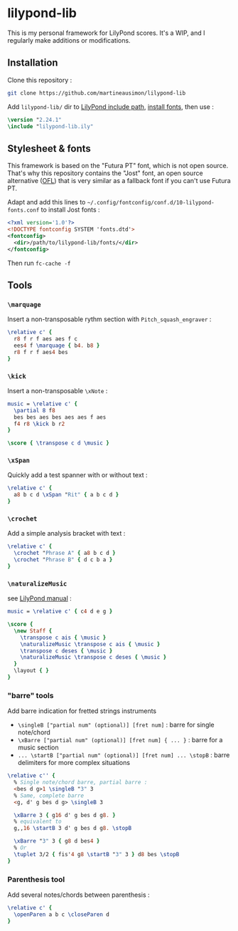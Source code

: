 # lilypond-lib

This is my personal framework for LilyPond scores. It's a WIP, and I regularly make additions or modifications.

## Installation

Clone this repository :

```bash
git clone https://github.com/martineausimon/lilypond-lib
```

Add `lilypond-lib/` dir to [LilyPond include path](https://lilypond.org/doc/v2.24/Documentation/notation/including-lilypond-files), [install fonts](https://github.com/martineausimon/lilypond-lib#stylesheet--fonts), then use :

```lilypond
\version "2.24.1"
\include "lilypond-lib.ily"
```

## Stylesheet & fonts

This framework is based on the "Futura PT" font, which is not open source. That's why this repository contains the "Jost" font, an open source alternative ([OFL](https://scripts.sil.org/cms/scripts/page.php?site_id=nrsi&id=OFL)) that is very similar as a fallback font if you can't use Futura PT.

Adapt and add this lines to `~/.config/fontconfig/conf.d/10-lilypond-fonts.conf` to install Jost fonts :

```xml
<?xml version='1.0'?>
<!DOCTYPE fontconfig SYSTEM 'fonts.dtd'>
<fontconfig>
  <dir>/path/to/lilypond-lib/fonts/</dir>
</fontconfig>
```

Then run `fc-cache -f`

## Tools

### `\marquage`

Insert a non-transposable rythm section with `Pitch_squash_engraver` :

```lilypond
\relative c' {
  r8 f r f aes aes f c 
  ees4 f \marquage { b4. b8 }
  r8 f r f aes4 bes
}
```

### `\kick`

Insert a non-transposable `\xNote` :

```lilypond
music = \relative c' {
  \partial 8 f8
  bes bes aes bes aes aes f aes
  f4 r8 \kick b r2
}

\score { \transpose c d \music }
```

### `\xSpan`

Quickly add a test spanner with or without text :

```lilypond
\relative c' {
  a8 b c d \xSpan "Rit" { a b c d }
}
```

### `\crochet`

Add a simple analysis bracket with text :

```lilypond
\relative c' {
  \crochet "Phrase A" { a8 b c d }
  \crochet "Phrase B" { d c b a }
}
```

### `\naturalizeMusic`

see [LilyPond manual](https://lilypond.org/doc/v2.21/Documentation/notation/changing-multiple-pitches.fr.html) :

```lilypond
music = \relative c' { c4 d e g }

\score {
  \new Staff {
    \transpose c ais { \music }
    \naturalizeMusic \transpose c ais { \music }
    \transpose c deses { \music }
    \naturalizeMusic \transpose c deses { \music }
  }
  \layout { }
}
```

### "barre" tools

Add barre indication for fretted strings instruments

* `\singleB ["partial num" (optional)] [fret num]` : barre for single note/chord
* `\xBarre ["partial num" (optional)] [fret num] { ... }` : barre for a music section
* `... \startB ["partial num" (optional)] [fret num] ... \stopB` : barre delimiters for more complex situations


```lilypond
\relative c'' {
  % Single note/chord barre, partial barre :
  <bes d g>1 \singleB "3" 3
  % Same, complete barre
  <g, d' g bes d g> \singleB 3

  \xBarre 3 { g16 d' g bes d g8. } 
  % equivalent to
  g,,16 \startB 3 d' g bes d g8. \stopB

  \xBarre "3" 3 { g8 d bes4 }
  % Or
  \tuplet 3/2 { fis'4 g8 \startB "3" 3 } d8 bes \stopB
}
```

### Parenthesis tool

Add several notes/chords between parenthesis :

```lilypond
\relative c' {
  \openParen a b c \closeParen d
}
```
